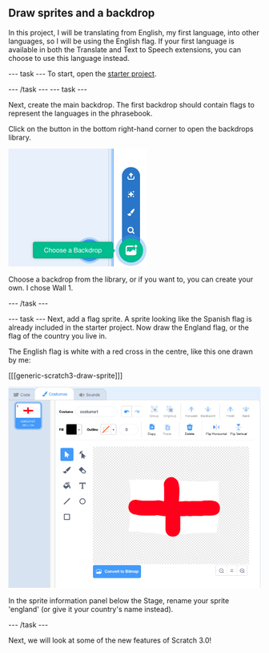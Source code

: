 ## Draw sprites and a backdrop

In this project, I will be translating from English, my first language, into other languages, so I will be using the English flag. If your first language is available in both the Translate and Text to Speech extensions, you can choose to use this language instead.

--- task ---
To start, open the [starter project](resources/PhrasebookStarter.sb3).

--- /task ---
--- task ---

Next, create the main backdrop. The first backdrop should contain flags to represent the languages in the phrasebook.

Click on the button in the bottom right-hand corner to open the backdrops library.

![Scratch 3.0 choose a backdrop button](images/backdropButton.png)

Choose a backdrop from the library, or if you want to, you can create your own. I chose Wall 1.

--- /task ---

--- task ---
Next, add a flag sprite. A sprite looking like the Spanish flag is already included in the starter project. Now draw the England flag, or the flag of the country you live in.

The English flag is white with a red cross in the centre, like this one drawn by me:

[[[generic-scratch3-draw-sprite]]]

![Scratch 3.0 canvas](images/EnglandDrawing.png)

In the sprite information panel below the Stage, rename your sprite 'england' (or give it your country's name instead).

--- /task ---

Next, we will look at some of the new features of Scratch 3.0!
